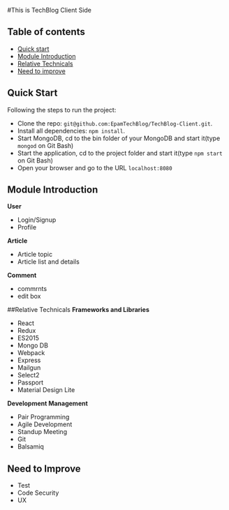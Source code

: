 #This is TechBlog Client Side

## Table of contents

* [Quick start](#quick-start)
* [Module Introduction](#module-introduction)
* [Relative Technicals](#relative-technicals)
* [Need to improve](#need-to-improve)

## Quick Start

Following the steps to run the project:

* Clone the repo: ```git@github.com:EpamTechBlog/TechBlog-Client.git```.
* Install all dependencies: `npm install`.
* Start MongoDB, cd to the bin folder of your MongoDB and start it(type `mongod` on Git Bash)
* Start the application, cd to the project folder and start it(type `npm start` on Git Bash)
* Open your browser and go to the URL `localhost:8080`

## Module Introduction

**User**
* Login/Signup
* Profile

**Article**
* Article topic
* Article list and details

**Comment**
* commrnts 
* edit box

##Relative Technicals
**Frameworks and Libraries**
- React
- Redux
- ES2015
- Mongo DB
- Webpack
- Express
- Mailgun
- Select2
- Passport
- Material Design Lite

**Development Management**
- Pair Programming
- Agile Development
 - Standup Meeting
- Git
- Balsamiq

## Need to Improve
- Test
- Code Security
- UX
 

